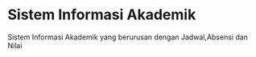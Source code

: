 # Sistem Informasi Akademik
Sistem Informasi Akademik yang berurusan dengan Jadwal,Absensi dan Nilai
